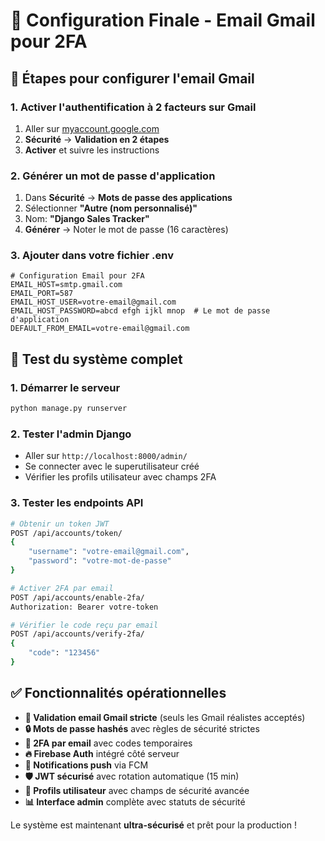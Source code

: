 # 🎯 Configuration Finale - Email Gmail pour 2FA

## 📧 Étapes pour configurer l'email Gmail

### 1. **Activer l'authentification à 2 facteurs sur Gmail**
1. Aller sur [myaccount.google.com](https://myaccount.google.com)
2. **Sécurité** → **Validation en 2 étapes**
3. **Activer** et suivre les instructions

### 2. **Générer un mot de passe d'application**
1. Dans **Sécurité** → **Mots de passe des applications**
2. Sélectionner **"Autre (nom personnalisé)"**
3. Nom: **"Django Sales Tracker"**
4. **Générer** → Noter le mot de passe (16 caractères)

### 3. **Ajouter dans votre fichier .env**
```env
# Configuration Email pour 2FA
EMAIL_HOST=smtp.gmail.com
EMAIL_PORT=587
EMAIL_HOST_USER=votre-email@gmail.com
EMAIL_HOST_PASSWORD=abcd efgh ijkl mnop  # Le mot de passe d'application
DEFAULT_FROM_EMAIL=votre-email@gmail.com
```

## 🚀 **Test du système complet**

### 1. **Démarrer le serveur**
```bash
python manage.py runserver
```

### 2. **Tester l'admin Django**
- Aller sur `http://localhost:8000/admin/`
- Se connecter avec le superutilisateur créé
- Vérifier les profils utilisateur avec champs 2FA

### 3. **Tester les endpoints API**
```bash
# Obtenir un token JWT
POST /api/accounts/token/
{
    "username": "votre-email@gmail.com",
    "password": "votre-mot-de-passe"
}

# Activer 2FA par email
POST /api/accounts/enable-2fa/
Authorization: Bearer votre-token

# Vérifier le code reçu par email
POST /api/accounts/verify-2fa/
{
    "code": "123456"
}
```

## ✅ **Fonctionnalités opérationnelles**

- **🔐 Validation email Gmail stricte** (seuls les Gmail réalistes acceptés)
- **🔒 Mots de passe hashés** avec règles de sécurité strictes
- **📧 2FA par email** avec codes temporaires
- **🔥 Firebase Auth** intégré côté serveur
- **📱 Notifications push** via FCM
- **🛡️ JWT sécurisé** avec rotation automatique (15 min)
- **👤 Profils utilisateur** avec champs de sécurité avancée
- **📊 Interface admin** complète avec statuts de sécurité

Le système est maintenant **ultra-sécurisé** et prêt pour la production !
